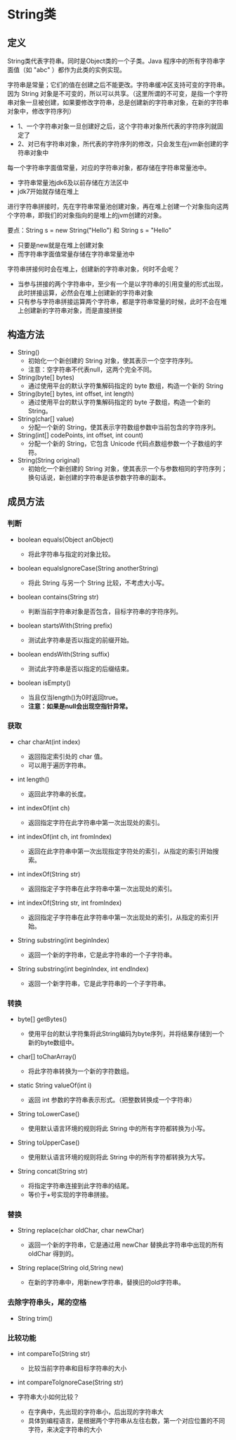 # String类


## 定义
String类代表字符串。同时是Object类的一个子类。Java 程序中的所有字符串字面值（如 "abc" ）都作为此类的实例实现。

字符串是常量；它们的值在创建之后不能更改。字符串缓冲区支持可变的字符串。因为 String 对象是不可变的，所以可以共享。（这里所谓的不可变，是指一个字符串对象一旦被创建，如果要修改字符串，总是创建新的字符串对象，在新的字符串对象中，修改字符序列）
- 1、一个字符串对象一旦创建好之后，这个字符串对象所代表的字符序列就固定了
- 2、对已有字符串对象，所代表的字符序列的修改，只会发生在jvm新创建的字符串对象中

每一个字符串字面值常量，对应的字符串对象，都存储在字符串常量池中。
- 字符串常量池jdk6及以前存储在方法区中
- jdk7开始就存储在堆上

进行字符串拼接时，先在字符串常量池创建对象，再在堆上创建一个对象指向这两个字符串，即我们的对象指向的是堆上的jvm创建的对象。

要点：String s = new String("Hello") 和 String s = "Hello"
- 只要是new就是在堆上创建对象
- 而字符串字面值常量存储在字符串常量池中

字符串拼接何时会在堆上，创建新的字符串对象，何时不会呢？
- 当参与拼接的两个字符串中，至少有一个是以字符串的引用变量的形式出现，此时拼接运算，必然会在堆上创建新的字符串对象
- 只有参与字符串拼接运算两个字符串，都是字符串常量的时候，此时不会在堆上创建新的字符串对象，而是直接拼接

## 构造方法

- String() 
    - 初始化一个新创建的 String 对象，使其表示一个空字符序列。
    - 注意：空字符串不代表null，这两个完全不同。
- String(byte[] bytes) 
    - 通过使用平台的默认字符集解码指定的 byte 数组，构造一个新的 String 
- String(byte[] bytes, int offset, int length) 
    - 通过使用平台的默认字符集解码指定的 byte 子数组，构造一个新的 String。
- String(char[] value) 
    - 分配一个新的 String，使其表示字符数组参数中当前包含的字符序列。
- String(int[] codePoints, int offset, int count) 
    - 分配一个新的 String，它包含 Unicode 代码点数组参数一个子数组的字符。
- String(String original) 
    - 初始化一个新创建的 String 对象，使其表示一个与参数相同的字符序列；换句话说，新创建的字符串是该参数字符串的副本。

## 成员方法

### 判断
- boolean equals(Object anObject) 
    - 将此字符串与指定的对象比较。

- boolean equalsIgnoreCase(String anotherString) 
    - 将此 String 与另一个 String 比较，不考虑大小写。

- boolean contains(String str)
	- 判断当前字符串对象是否包含，目标字符串的字符序列。

- boolean startsWith(String prefix) 
    - 测试此字符串是否以指定的前缀开始。 

- boolean endsWith(String suffix) 
    - 测试此字符串是否以指定的后缀结束。

- boolean isEmpty() 
    - 当且仅当length()为0时返回true。
    - **注意：如果是null会出现空指针异常。**

### 获取

- char charAt(int index) 
    - 返回指定索引处的 char 值。
    - 可以用于遍历字符串。

- int length() 
    - 返回此字符串的长度。

- int indexOf(int ch) 
    - 返回指定字符在此字符串中第一次出现处的索引。

- int indexOf(int ch, int fromIndex) 
    - 返回在此字符串中第一次出现指定字符处的索引，从指定的索引开始搜索。 

- int indexOf(String str) 
    - 返回指定子字符串在此字符串中第一次出现处的索引。

- int indexOf(String str, int fromIndex) 
    - 返回指定子字符串在此字符串中第一次出现处的索引，从指定的索引开始。

- String substring(int beginIndex) 
    - 返回一个新的字符串，它是此字符串的一个子字符串。
 
- String substring(int beginIndex, int endIndex) 
    - 返回一个新字符串，它是此字符串的一个子字符串。

### 转换

- byte[] getBytes() 
    - 使用平台的默认字符集将此String编码为byte序列，并将结果存储到一个新的byte数组中。 

- char[] toCharArray() 
    - 将此字符串转换为一个新的字符数组。

- static String valueOf(int i) 
    - 返回 int 参数的字符串表示形式。（把整数转换成一个字符串）

- String toLowerCase() 
    - 使用默认语言环境的规则将此 String 中的所有字符都转换为小写。

- String toUpperCase() 
    - 使用默认语言环境的规则将此 String 中的所有字符都转换为大写。 

- String concat(String str) 
    - 将指定字符串连接到此字符串的结尾。
    - 等价于+号实现的字符串拼接。

### 替换

- String replace(char oldChar, char newChar) 
    - 返回一个新的字符串，它是通过用 newChar 替换此字符串中出现的所有 oldChar 得到的。 

- String replace(String old,String new)
	- 在新的字符串中，用新new字符串，替换旧的old字符串。

### 去除字符串头，尾的空格

- String trim()

### 比较功能

- int compareTo(String str)
	- 比较当前字符串和目标字符串的大小

- int compareToIgnoreCase(String str)
	
- 字符串大小如何比较？
	- 在字典中，先出现的字符串小，后出现的字符串大
	- 具体到编程语言，是根据两个字符串从左往右数，第一个对应位置的不同字符，来决定字符串的大小

